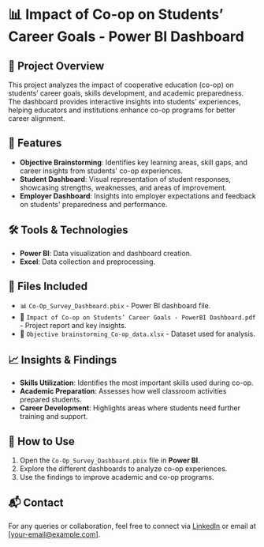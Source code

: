 # 📊 Impact of Co-op on Students’ Career Goals - Power BI Dashboard

## 📌 Project Overview
This project analyzes the impact of cooperative education (co-op) on students’ career goals, skills development, and academic preparedness. The dashboard provides interactive insights into students' experiences, helping educators and institutions enhance co-op programs for better career alignment.

## 🚀 Features
- **Objective Brainstorming**: Identifies key learning areas, skill gaps, and career insights from students' co-op experiences.
- **Student Dashboard**: Visual representation of student responses, showcasing strengths, weaknesses, and areas of improvement.
- **Employer Dashboard**: Insights into employer expectations and feedback on students' preparedness and performance.

## 🛠️ Tools & Technologies
- **Power BI**: Data visualization and dashboard creation.
- **Excel**: Data collection and preprocessing.

## 📂 Files Included
- 📊 `Co-Op_Survey_Dashboard.pbix` - Power BI dashboard file.
- 📄 `Impact of Co-op on Students’ Career Goals - PowerBI Dashboard.pdf` - Project report and key insights.
- 📑 `Objective brainstorming_Co-op_data.xlsx` - Dataset used for analysis.

## 📈 Insights & Findings
- **Skills Utilization**: Identifies the most important skills used during co-op.
- **Academic Preparation**: Assesses how well classroom activities prepared students.
- **Career Development**: Highlights areas where students need further training and support.

## 📝 How to Use
1. Open the `Co-Op_Survey_Dashboard.pbix` file in **Power BI**.
2. Explore the different dashboards to analyze co-op experiences.
3. Use the findings to improve academic and co-op programs.

## 📬 Contact
For any queries or collaboration, feel free to connect via [LinkedIn](#) or email at [your-email@example.com].
